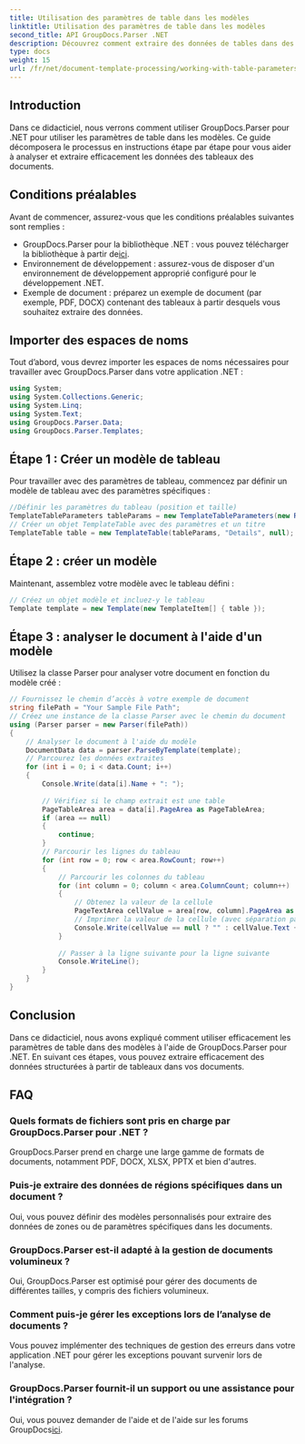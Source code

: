 ```yaml
---
title: Utilisation des paramètres de table dans les modèles
linktitle: Utilisation des paramètres de table dans les modèles
second_title: API GroupDocs.Parser .NET
description: Découvrez comment extraire des données de tables dans des documents à l'aide de GroupDocs.Parser pour .NET. Guide étape par étape pour l’utilisation des paramètres de table.
type: docs
weight: 15
url: /fr/net/document-template-processing/working-with-table-parameters-in-templates/
---
```

## Introduction
Dans ce didacticiel, nous verrons comment utiliser GroupDocs.Parser pour .NET pour utiliser les paramètres de table dans les modèles. Ce guide décomposera le processus en instructions étape par étape pour vous aider à analyser et extraire efficacement les données des tableaux des documents.
## Conditions préalables
Avant de commencer, assurez-vous que les conditions préalables suivantes sont remplies :
-  GroupDocs.Parser pour la bibliothèque .NET : vous pouvez télécharger la bibliothèque à partir de[ici](https://releases.groupdocs.com/parser/net/).
- Environnement de développement : assurez-vous de disposer d'un environnement de développement approprié configuré pour le développement .NET.
- Exemple de document : préparez un exemple de document (par exemple, PDF, DOCX) contenant des tableaux à partir desquels vous souhaitez extraire des données.

## Importer des espaces de noms
Tout d’abord, vous devrez importer les espaces de noms nécessaires pour travailler avec GroupDocs.Parser dans votre application .NET :
```csharp
using System;
using System.Collections.Generic;
using System.Linq;
using System.Text;
using GroupDocs.Parser.Data;
using GroupDocs.Parser.Templates;
```
## Étape 1 : Créer un modèle de tableau
Pour travailler avec des paramètres de tableau, commencez par définir un modèle de tableau avec des paramètres spécifiques :
```csharp
//Définir les paramètres du tableau (position et taille)
TemplateTableParameters tableParams = new TemplateTableParameters(new Rectangle(new Point(35, 320), new Size(530, 55)), null);
// Créer un objet TemplateTable avec des paramètres et un titre
TemplateTable table = new TemplateTable(tableParams, "Details", null);
```
## Étape 2 : créer un modèle
Maintenant, assemblez votre modèle avec le tableau défini :
```csharp
// Créez un objet modèle et incluez-y le tableau
Template template = new Template(new TemplateItem[] { table });
```
## Étape 3 : analyser le document à l'aide d'un modèle
Utilisez la classe Parser pour analyser votre document en fonction du modèle créé :
```csharp
// Fournissez le chemin d’accès à votre exemple de document
string filePath = "Your Sample File Path";
// Créez une instance de la classe Parser avec le chemin du document
using (Parser parser = new Parser(filePath))
{
    // Analyser le document à l'aide du modèle
    DocumentData data = parser.ParseByTemplate(template);
    // Parcourez les données extraites
    for (int i = 0; i < data.Count; i++)
    {
        Console.Write(data[i].Name + ": ");
        
        // Vérifiez si le champ extrait est une table
        PageTableArea area = data[i].PageArea as PageTableArea;
        if (area == null)
        {
            continue;
        }
        // Parcourir les lignes du tableau
        for (int row = 0; row < area.RowCount; row++)
        {
            // Parcourir les colonnes du tableau
            for (int column = 0; column < area.ColumnCount; column++)
            {
                // Obtenez la valeur de la cellule
                PageTextArea cellValue = area[row, column].PageArea as PageTextArea;
                // Imprimer la valeur de la cellule (avec séparation par tabulation)
                Console.Write(cellValue == null ? "" : cellValue.Text + "\t");
            }
            
            // Passer à la ligne suivante pour la ligne suivante
            Console.WriteLine();
        }
    }
}
```

## Conclusion
Dans ce didacticiel, nous avons expliqué comment utiliser efficacement les paramètres de table dans des modèles à l'aide de GroupDocs.Parser pour .NET. En suivant ces étapes, vous pouvez extraire efficacement des données structurées à partir de tableaux dans vos documents.

## FAQ
### Quels formats de fichiers sont pris en charge par GroupDocs.Parser pour .NET ?
GroupDocs.Parser prend en charge une large gamme de formats de documents, notamment PDF, DOCX, XLSX, PPTX et bien d'autres.
### Puis-je extraire des données de régions spécifiques dans un document ?
Oui, vous pouvez définir des modèles personnalisés pour extraire des données de zones ou de paramètres spécifiques dans les documents.
### GroupDocs.Parser est-il adapté à la gestion de documents volumineux ?
Oui, GroupDocs.Parser est optimisé pour gérer des documents de différentes tailles, y compris des fichiers volumineux.
### Comment puis-je gérer les exceptions lors de l’analyse de documents ?
Vous pouvez implémenter des techniques de gestion des erreurs dans votre application .NET pour gérer les exceptions pouvant survenir lors de l'analyse.
### GroupDocs.Parser fournit-il un support ou une assistance pour l'intégration ?
 Oui, vous pouvez demander de l'aide et de l'aide sur les forums GroupDocs[ici](https://forum.groupdocs.com/c/parser/17).